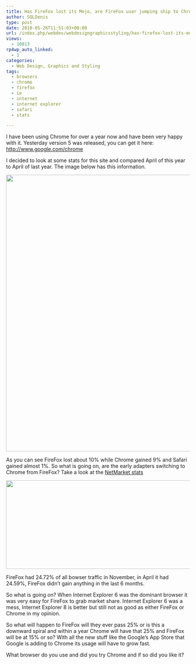 ```yaml
---
title: Has FireFox lost its Mojo, are FireFox user jumping ship to Chrome?
author: SQLDenis
type: post
date: 2010-05-26T11:51:03+00:00
url: /index.php/webdev/webdesigngraphicsstyling/has-firefox-lost-its-mojo-are-firefox-us/
views:
  - 10813
rp4wp_auto_linked:
  - 1
categories:
  - Web Design, Graphics and Styling
tags:
  - browsers
  - chrome
  - firefox
  - ie
  - internet
  - internet explorer
  - safari
  - stats

---
```

I have been using Chrome for over a year now and have been very happy with it. Yesterday version 5 was released, you can get it here: http://www.google.com/chrome

I decided to look at some stats for this site and compared April of this year to April of last year. The image below has this information.

<img src="/wp-content/uploads/blogs/WebDev//BrowserPercentage.PNG" alt="" title="" width="592" height="756" />

As you can see FireFox lost about 10% while Chrome gained 9% and Safari gained almost 1%. So what is going on, are the early adapters switching to Chrome from FireFox? Take a look at the [NetMarket stats][1]

<img src="/wp-content/uploads/blogs/WebDev//stats.PNG" alt="" title="" width="750" height="242" />

FireFox had 24.72% of all bowser traffic in November, in April it had 24.59%, FireFox didn&#8217;t gain anything in the last 6 months.

So what is going on? When Internet Explorer 6 was the dominant browser it was very easy for FireFox to grab market share. Internet Explorer 6 was a mess, Internet Explorer 8 is better but still not as good as either FireFox or Chrome in my opinion.

So what will happen to FireFox will they ever pass 25% or is this a downward spiral and within a year Chrome will have that 25% and FireFox will be at 15% or so? With all the new stuff like the Google&#8217;s App Store that Google is adding to Chrome its usage will have to grow fast.

What browser do you use and did you try Chrome and if so did you like it?

 [1]: http://marketshare.hitslink.com/browser-market-share.aspx?qprid=1